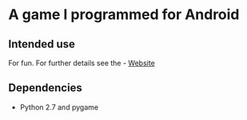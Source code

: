 A game I programmed for Android
=====================================================================================

Intended use
-----------
For fun.
For further details see the - [Website](http://brendanbulfin.weebly.com/)


Dependencies
------------

- Python 2.7  and pygame

